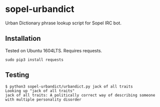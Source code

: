 # sopel-urbandict

Urban Dictionary phrase lookup script for Sopel IRC bot.

## Installation

Tested on Ubuntu 1604LTS. Requires requests.
```
sudo pip3 install requests
```

## Testing

```
$ python3 sopel-urbandict/urbandict.py jack of all traits
Looking up "jack of all traits"
jack of all traits: A politically correct way of describing someone with multiple personality disorder
```
